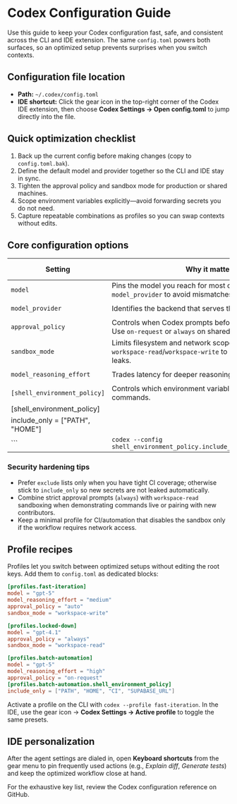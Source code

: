 # Codex Configuration Guide

Use this guide to keep your Codex configuration fast, safe, and consistent
across the CLI and IDE extension. The same `config.toml` powers both surfaces,
so an optimized setup prevents surprises when you switch contexts.

## Configuration file location

- **Path:** `~/.codex/config.toml`
- **IDE shortcut:** Click the gear icon in the top-right corner of the Codex IDE
  extension, then choose **Codex Settings → Open config.toml** to jump directly
  into the file.

## Quick optimization checklist

1. Back up the current config before making changes (copy to `config.toml.bak`).
2. Define the default model and provider together so the CLI and IDE stay in
   sync.
3. Tighten the approval policy and sandbox mode for production or shared
   machines.
4. Scope environment variables explicitly—avoid forwarding secrets you do not
   need.
5. Capture repeatable combinations as profiles so you can swap contexts without
   edits.

## Core configuration options

| Setting                         | Why it matters                                                                                                    | Optimized `config.toml` example    | Fast override                                  |
| ------------------------------- | ----------------------------------------------------------------------------------------------------------------- | ---------------------------------- | ---------------------------------------------- |
| `model`                         | Pins the model you reach for most often. Pair with `model_provider` to avoid mismatches.                          | `model = "gpt-5"`                  | `codex --model gpt-5`                          |
| `model_provider`                | Identifies the backend that serves the active model.                                                              | `model_provider = "ollama"`        | `codex --config model_provider="ollama"`       |
| `approval_policy`               | Controls when Codex prompts before running commands. Use `on-request` or `always` on shared hardware.             | `approval_policy = "on-request"`   | `codex --approval-policy on-request`           |
| `sandbox_mode`                  | Limits filesystem and network scope. Lock down to `workspace-read`/`workspace-write` to prevent accidental leaks. | `sandbox_mode = "workspace-write"` | `codex --sandbox workspace-write`              |
| `model_reasoning_effort`        | Trades latency for deeper reasoning on compatible models.                                                         | `model_reasoning_effort = "high"`  | `codex --config model_reasoning_effort="high"` |
| `[shell_environment_policy]`    | Controls which environment variables reach spawned commands.                                                      | ```toml                            |                                                |
| [shell_environment_policy]      |                                                                                                                   |                                    |                                                |
| include_only = ["PATH", "HOME"] |                                                                                                                   |                                    |                                                |
| ```                             | `codex --config shell_environment_policy.include_only='["PATH","HOME"]'`                                          |                                    |                                                |

### Security hardening tips

- Prefer `exclude` lists only when you have tight CI coverage; otherwise stick
  to `include_only` so new secrets are not leaked automatically.
- Combine strict approval prompts (`always`) with `workspace-read` sandboxing
  when demonstrating commands live or pairing with new contributors.
- Keep a minimal profile for CI/automation that disables the sandbox only if the
  workflow requires network access.

## Profile recipes

Profiles let you switch between optimized setups without editing the root keys.
Add them to `config.toml` as dedicated blocks:

```toml
[profiles.fast-iteration]
model = "gpt-5"
model_reasoning_effort = "medium"
approval_policy = "auto"
sandbox_mode = "workspace-write"

[profiles.locked-down]
model = "gpt-4.1"
approval_policy = "always"
sandbox_mode = "workspace-read"

[profiles.batch-automation]
model = "gpt-5"
model_reasoning_effort = "high"
approval_policy = "on-request"
[profiles.batch-automation.shell_environment_policy]
include_only = ["PATH", "HOME", "CI", "SUPABASE_URL"]
```

Activate a profile on the CLI with `codex --profile fast-iteration`. In the IDE,
use the gear icon → **Codex Settings → Active profile** to toggle the same
presets.

## IDE personalization

After the agent settings are dialed in, open **Keyboard shortcuts** from the
gear menu to pin frequently used actions (e.g., _Explain diff_, _Generate
tests_) and keep the optimized workflow close at hand.

For the exhaustive key list, review the Codex configuration reference on GitHub.

